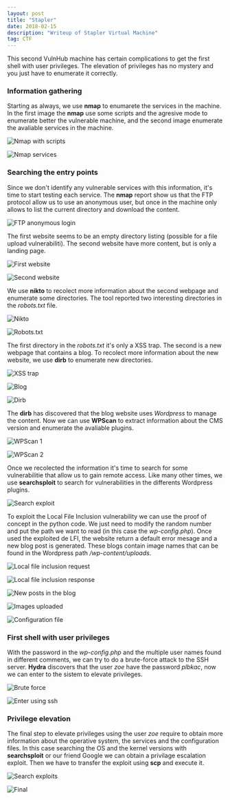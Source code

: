 ```yaml
---
layout: post
title: "Stapler"
date: 2018-02-15 
description: "Writeup of Stapler Virtual Machine"
tag: CTF
---   
```


This second VulnHub machine has certain complications to get the first shell with user privileges. The elevation of privileges has no mystery and you just have to enumerate it correctly.

### Information gathering

Starting as always, we use **nmap** to enumarete the services in the machine. In the first image the **nmap** use some scripts and the agresive mode to enumerate better the vulnerable machine, and the second image enumerate the avaliable services in the machine.

![](/images/posts/Stapler/img1.png "Nmap with scripts")

![](/images/posts/Stapler/img2.png "Nmap services")

### Searching the entry points

Since we don't identify any vulnerable services with this information, it's time to start testing each service. The **nmap** report show us that the FTP protocol allow us to use an anonymous user, but once in the machine only allows to list the current directory and download the content.

![](/images/posts/Stapler/img3.png "FTP anonymous login")

The first website seems to be an empty directory listing (possible for a file upload vulnerabiliti). The second website have more content, but is only a landing page.

![](/images/posts/Stapler/img4.png "First website")

![](/images/posts/Stapler/img5.png "Second website")

We use **nikto** to recolect more information about the second webpage and enumerate some directories. The tool reported two interesting directories in the *robots.txt* file.

![](/images/posts/Stapler/img6.png "Nikto")

![](/images/posts/Stapler/img7.png "Robots.txt")

The first directory in the *robots.txt* it's only a XSS trap. The second is a new webpage that contains a blog. To recolect more information about the new website, we use **dirb** to enumerate new directories.

![](/images/posts/Stapler/img8.png "XSS trap")

![](/images/posts/Stapler/img9.png "Blog")

![](/images/posts/Stapler/img10.png "Dirb")

The **dirb** has discovered that the blog website uses *Wordpress* to manage the content. Now we can use **WPScan** to extract information about the CMS version and enumerate the avaliable plugins.

![](/images/posts/Stapler/img11.png "WPScan 1")

![](/images/posts/Stapler/img12.png "WPScan 2")

Once we recolected the information it's time to search for some vulnerabilitie that allow us to gain remote access. Like many other times, we use **searchsploit** to search for vulnerabilities in the differents Wordpress plugins.

![](/images/posts/Stapler/img13.png "Search exploit")

To exploit the Local File Inclusion vulnerability we can use the proof of concept in the python code. We just need to modify the random number and put the path we want to read (in this case the *wp-config.php*). Once used the exploited de LFI, the website return a default error mesage and a new blog post is generated.  These blogs contain image names that can be found in the Wordpress path */wp-content/uploads*.

![](/images/posts/Stapler/img14.png "Local file inclusion request")

![](/images/posts/Stapler/img15.png "Local file inclusion response")

![](/images/posts/Stapler/img16.png "New posts in the blog")

![](/images/posts/Stapler/img17.png "Images uploaded")

![](/images/posts/Stapler/img18.png "Configuration file")

### First shell with user privileges

With the password in the *wp-config.php* and the multiple user names found in different comments, we can try to do a brute-force attack to the SSH server. **Hydra** discovers that the user *zoe* have the password *plbkac*, now we can enter to the sistem to elevate privileges.

![](/images/posts/Stapler/img19.png "Brute force")

![](/images/posts/Stapler/img20.png "Enter using ssh")

### Privilege elevation

The final step to elevate privileges using the user *zoe* require to obtain more information about the operative system, the services and the configuration files. In this case searching the OS and the kernel versions with **searchsploit** or our friend Google we can obtain a privilage escalation exploit. Then we have to transfer the exploit using **scp** and execute it.

![](/images/posts/Stapler/img21.png "Search exploits")

![](/images/posts/Stapler/img22.png "Final")